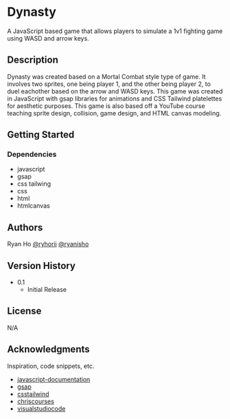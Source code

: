 # Dynasty 

A JavaScript based game that allows players to simulate a 1v1 fighting game using WASD and arrow keys.
## Description

Dynasty was created based on a Mortal Combat style type of game. It involves two sprites, one being player 1, and the other being player 2, to duel eachother based on the arrow and WASD keys. This game was created in JavaScript with gsap libraries for animations and CSS Tailwind platelettes for aesthetic purposes. This game is also based off a YouTube course teaching sprite design, collision, game design, and HTML canvas modeling.

## Getting Started

### Dependencies

* javascript
* gsap 
* css tailwing
* css
* html
* htmlcanvas

## Authors

Ryan Ho
[@ryhorii](https://twitter.com/ryhorii)
[@ryanisho](https://instagram.com/ryanisho)

## Version History

* 0.1
    * Initial Release

## License

N/A

## Acknowledgments

Inspiration, code snippets, etc.
* [javascript-documentation]([https://docs.djangoproject.com/en/4.1/](https://developer.mozilla.org/en-US/docs/Web/JavaScript))
* [gsap](https://cdnjs.com/about)
* [csstailwind](https://tailwindcss.com/docs/installation)
* [chriscourses](https://www.youtube.com/watch?v=vyqbNFMDRGQ)
* [visualstudiocode](https://code.visualstudio.com/)
